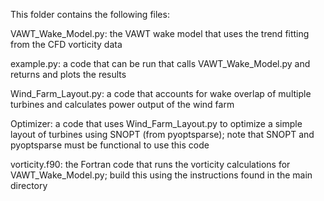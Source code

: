 This folder contains the following files:

VAWT_Wake_Model.py: the VAWT wake model that uses the trend fitting from the CFD vorticity data

example.py: a code that can be run that calls VAWT_Wake_Model.py and returns and plots the results

Wind_Farm_Layout.py: a code that accounts for wake overlap of multiple turbines and calculates power output of the wind farm

Optimizer: a code that uses Wind_Farm_Layout.py to optimize a simple layout of turbines using SNOPT (from pyoptsparse); note that SNOPT and pyoptsparse must be functional to use this code

vorticity.f90: the Fortran code that runs the vorticity calculations for VAWT_Wake_Model.py; build this using the instructions found in the main directory
